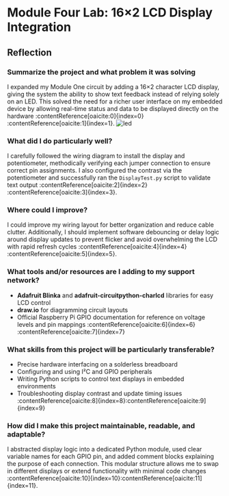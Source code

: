 # Module Four Lab: 16×2 LCD Display Integration

## Reflection

### Summarize the project and what problem it was solving  
I expanded my Module One circuit by adding a 16×2 character LCD display, giving the system the ability to show text feedback instead of relying solely on an LED. This solved the need for a richer user interface on my embedded device by allowing real-time status and data to be displayed directly on the hardware :contentReference[oaicite:0]{index=0}&#8203;:contentReference[oaicite:1]{index=1}.
![led](https://github.com/user-attachments/assets/599a5af1-c83f-4af5-af52-c8f04bb1b8ba)

### What did I do particularly well?  
I carefully followed the wiring diagram to install the display and potentiometer, methodically verifying each jumper connection to ensure correct pin assignments. I also configured the contrast via the potentiometer and successfully ran the `DisplayTest.py` script to validate text output :contentReference[oaicite:2]{index=2}&#8203;:contentReference[oaicite:3]{index=3}.

### Where could I improve?  
I could improve my wiring layout for better organization and reduce cable clutter. Additionally, I should implement software debouncing or delay logic around display updates to prevent flicker and avoid overwhelming the LCD with rapid refresh cycles :contentReference[oaicite:4]{index=4}&#8203;:contentReference[oaicite:5]{index=5}.

### What tools and/or resources are I adding to my support network?  
- **Adafruit Blinka** and **adafruit-circuitpython-charlcd** libraries for easy LCD control  
- **draw.io** for diagramming circuit layouts  
- Official Raspberry Pi GPIO documentation for reference on voltage levels and pin mappings :contentReference[oaicite:6]{index=6}&#8203;:contentReference[oaicite:7]{index=7}

### What skills from this project will be particularly transferable?  
- Precise hardware interfacing on a solderless breadboard  
- Configuring and using I²C and GPIO peripherals  
- Writing Python scripts to control text displays in embedded environments  
- Troubleshooting display contrast and update timing issues :contentReference[oaicite:8]{index=8}&#8203;:contentReference[oaicite:9]{index=9}

### How did I make this project maintainable, readable, and adaptable?  
I abstracted display logic into a dedicated Python module, used clear variable names for each GPIO pin, and added comment blocks explaining the purpose of each connection. This modular structure allows me to swap in different displays or extend functionality with minimal code changes :contentReference[oaicite:10]{index=10}&#8203;:contentReference[oaicite:11]{index=11}.
